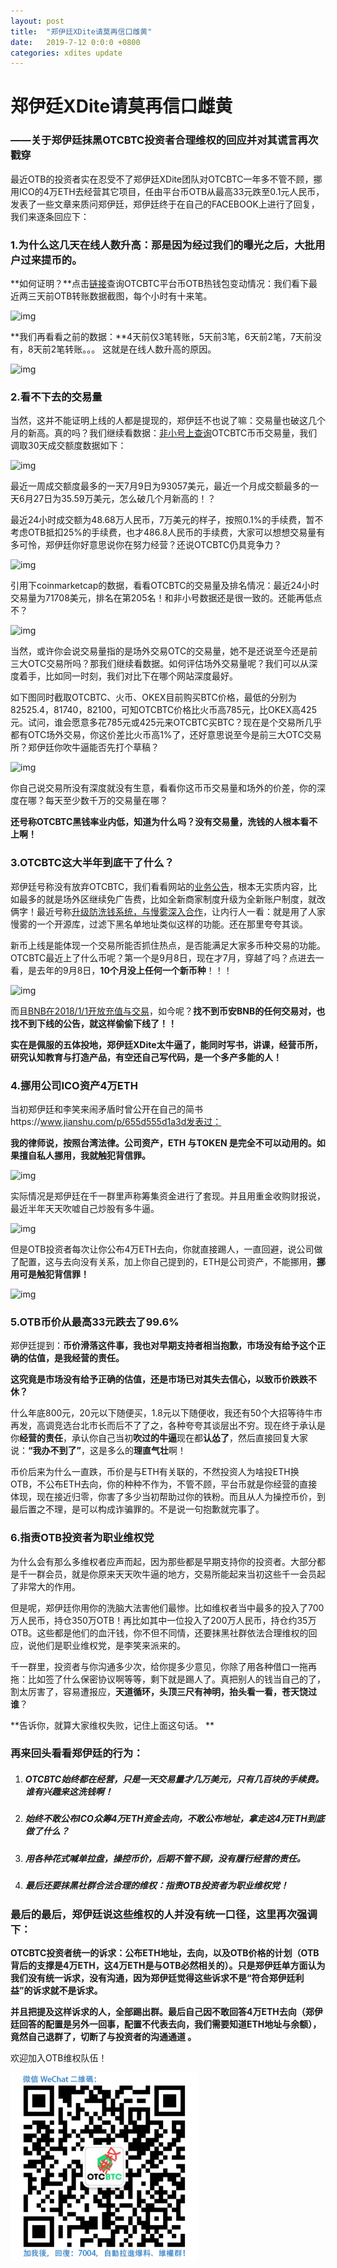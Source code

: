 ```yaml
---
layout: post
title:  "郑伊廷XDite请莫再信口雌黄"
date:   2019-7-12 0:0:0 +0800
categories: xdites update
---
```

# 郑伊廷XDite请莫再信口雌黄

### ——关于郑伊廷抹黑OTCBTC投资者合理维权的回应并对其谎言再次戳穿

最近OTB的投资者实在忍受不了郑伊廷XDite团队对OTCBTC一年多不管不顾，挪用ICO的4万ETH去经营其它项目，任由平台币OTB从最高33元跌至0.1元人民币，发表了一些文章来质问郑伊廷，郑伊廷终于在自己的FACEBOOK上进行了回复，我们来逐条回应下：

### 1.**为什么这几天在线人数升高：那是因为经过我们的曝光之后，大批用户过来提币的。**

**如何证明？**点击[链接](https://etherscan.io/token/0xa86a0da9d05d0771955df05b44ca120661af16de?a=0xaeec6f5aca72f3a005af1b3420ab8c8c7009bac8)查询OTCBTC平台币OTB热钱包变动情况：我们看下最近两三天前OTB转账数据截图，每个小时有十来笔。

![img](https://tva1.sinaimg.cn/large/006tNbRwgy1g9z1flhpksj30m80iwta2.jpg)

**我们再看看之前的数据：**4天前仅3笔转账，5天前3笔，6天前2笔，7天前没有，8天前2笔转账。。。 这就是在线人数升高的原因。

![img](https://tva1.sinaimg.cn/large/006tNbRwgy1g9z1fmplyxj30m80euq3z.jpg)



### 2.**看不下去的交易量**

当然，这并不能证明上线的人都是提现的，郑伊廷不也说了嘛：交易量也破这几个月的新高。真的吗？我们继续看数据：[非小号上查询](https://www.feixiaohao.com/exchange/otcbtc/)OTCBTC币币交易量，我们调取30天成交额度数据如下：

![img](https://tva1.sinaimg.cn/large/006tNbRwgy1g9z1fnmpcqj30m80etdgb.jpg)

最近一周成交额度最多的一天7月9日为93057美元，最近一个月成交额最多的一天6月27日为35.59万美元，怎么破几个月新高的！？

最近24小时成交额为48.68万人民币，7万美元的样子，按照0.1%的手续费，暂不考虑OTB抵扣25%的手续费，也才486.8人民币的手续费，大家可以想想交易量有多可怜，郑伊廷你好意思说你在努力经营？还说OTCBTC仍具竞争力？

![img](https://tva1.sinaimg.cn/large/006tNbRwgy1g9z1foj5kaj30m504bdfy.jpg)

引用下coinmarketcap的数据，看看OTCBTC的交易量及排名情况：最近24小时交易量为71708美元，排名在第205名！和非小号数据还是很一致的。还能再低点不？

![img](https://tva1.sinaimg.cn/large/006tNbRwgy1g9z1fy0rq5j30m80f8753.jpg)

当然，或许你会说交易量指的是场外交易OTC的交易量，她不是还说至今还是前三大OTC交易所吗？那我们继续看数据。如何评估场外交易量呢？我们可以从深度着手，比如同一时刻，我们对比下在哪个网站深度最好。

如下图同时截取OTCBTC、火币、OKEX目前购买BTC价格，最低的分别为82525.4，81740，82100，可知OTCBTC价格比火币高785元，比OKEX高425元。试问，谁会愿意多花785元或425元来OTCBTC买BTC？现在是个交易所几乎都有OTC场外交易，你这价差比火币高1%了，还好意思说至今是前三大OTC交易所？郑伊廷你吹牛逼能否先打个草稿？

![img](https://tva1.sinaimg.cn/large/006tNbRwgy1g9z1fzv2q3j30m808dgm5.jpg)

你自己说交易所没有深度就没有生意，看看你这币币交易量和场外的价差，你的深度在哪？每天至少数千万的交易量在哪？

**还号称OTCBTC黑钱率业内低，知道为什么吗？没有交易量，洗钱的人根本看不上啊！**



###  3.**OTCBTC这大半年到底干了什么？**

郑伊廷号称没有放弃OTCBTC，我们看看网站的[业务公告](https://otcbtc.zendesk.com/hc/zh-cn/sections/115000578491-业务公告)，根本无实质内容，比如最多的就是场外区继续免广告费，比如全新商家制度升级为全新账户制度，就改俩字！最近号称[升级防洗钱系统，与慢雾深入合作](https://otcbtc.zendesk.com/hc/zh-cn/articles/360029759532-OTCBTC-升级防洗钱系统-与慢雾深入合作)，让内行人一看：就是用了人家慢雾的一个开源库，过滤下黑名单地址类似这样的功能。还在那里夸夸其谈。

 新币上线是能体现一个交易所能否抓住热点，是否能满足大家多币种交易的功能。OTCBTC最近上了什么币呢？第一个是9月8日，现在才7月，穿越了吗？点进去一看，是去年的9月8日，**10个月没上任何一个新币种**！！！

![img](https://tva1.sinaimg.cn/large/006tNbRwgy1g9z1g1dlznj30m80ob3zl.jpg)

而且[BNB在2018/1/1开放充值与交易](https://otcbtc.zendesk.com/hc/zh-cn/search/click?data=BAh7CjoHaWRsKwi0vcLGGgA6CXR5cGVJIgxhcnRpY2xlBjoGRVQ6CHVybEkiAYpodHRwczovL290Y2J0Yy56ZW5kZXNrLmNvbS9oYy96aC1jbi9hcnRpY2xlcy8xMTUwMDM4MDEwMTItQklHLUJOQi0yMDE4LTEtMS0lRTUlQkMlODAlRTYlOTQlQkUlRTUlODUlODUlRTUlODAlQkMlRTQlQjglOEUlRTQlQkElQTQlRTYlOTglOTMGOwdUOg5zZWFyY2hfaWRJIik2ZGRmMzJmOC02YjkyLTRmYzgtYWY5My0wZjRlZDIzYTU5MzIGOwdGOglyYW5raQg%3D--570a9f7d16b19102c35e55f646be29808d843825)，如今呢？**找不到币安BNB的任何交易对，也找不到下线的公告，就这样偷偷下线了！！**

**实在是佩服的五体投地，郑伊廷XDite太牛逼了，能同时写书，讲课，经营币所，研究认知教育与打造产品，有空还自己写代码，是一个多产多能的人！**



### 4.**挪用公司ICO资产4万ETH**

当初郑伊廷和李笑来闹矛盾时曾公开在自己的简书https://www.jianshu.com/p/655d555d1a3d发表过：

**我的律师说，按照台湾法律。公司资产，ETH 与TOKEN 是完全不可以动用的。如果擅自私人挪用，我就触犯背信罪。**

![img](https://tva1.sinaimg.cn/large/006tNbRwgy1g9z1g2bhllj30m807daal.jpg)

实际情况是郑伊廷在千一群里声称筹集资金进行了套现。并且用重金收购财报说，最近半年天天吹嘘自己炒股有多牛逼。

![img](https://tva1.sinaimg.cn/large/006tNbRwgy1g9z1g35pykj30d50sggn8.jpg)

但是OTB投资者每次让你公布4万ETH去向，你就直接踢人，一直回避，说公司做了配置，这与去向没有关系，加上你自己提到的，ETH是公司资产，不能挪用，**挪用可是触犯背信罪！**

![img](https://tva1.sinaimg.cn/large/006tNbRwgy1g9z1g7tv64j30fg0sgwik.jpg)



### 5.**OTB币价从最高33元跌去了99.6%**

郑伊廷提到：**币价滑落这件事，我也对早期支持者相当抱歉，市场没有给予这个正确的估值，是我经营的责任。**

**这究竟是市场没有给予正确的估值，还是市场已对其失去信心，以致币价跌跌不休？**

什么年底800元，20元以下随便买，1.8元以下随便收，我还有50个大招等待牛市再发，高调竞选台北市长而后不了了之，各种夸夸其谈层出不穷。现在终于承认是你**经营的责任**，承认你自己当初**吹过的牛逼**现在都**认怂了**，然后直接回复大家说：**“我办不到了”**，这是多么的**理直气壮**啊！

币价后来为什么一直跌，币价是与ETH有关联的，不然投资人为啥投ETH换OTB，不公布ETH去向，你的种种不作为，不管不顾，平台币就是你经营的直接体现，现在接近归零，你害了多少当初帮助过你的铁粉。而且从人为操控币价，到最后置之不理，是可以构成诈骗罪的。不是说一句抱歉就完事了。



### 6.**指责OTB投资者为职业维权党**

为什么会有那么多维权者应声而起，因为那些都是早期支持你的投资者。大部分都是千一群会员，就是你原来天天吹牛逼的地方，交易所能起来当初这些千一会员起了非常大的作用。

但是呢，郑伊廷你用你的洗脑大法害他们最惨。比如维权者当中最多的投入了700万人民币，持仓350万OTB！再比如其中一位投入了200万人民币，持仓约35万OTB。这些都是他们的血汗钱，你不但不同情，还要抹黑社群依法合理维权的回应，说他们是职业维权党，是李笑来派来的。

千一群里，投资者与你沟通多少次，给你提多少意见，你除了用各种借口一拖再拖：比如签了什么保密协议啊等等，剩下就是踢人了。真把别人的钱当自己的了，割太厉害了，容易遭报应，**天道循环，头顶三尺有神明，抬头看一看，苍天饶过谁**？

**告诉你，就算大家维权失败，记住上面这句话。 **



### **再来回头看看郑伊廷的行为：**

1. ##### OTCBTC始终都在经营，只是一天交易量才几万美元，只有几百块的手续费。谁有兴趣来这洗钱啊！

2. ##### **始终不敢公布ICO众筹4万ETH资金去向，不敢公布地址，拿走这4万ETH到底做了什么？**

3. ##### 用各种花式喊单拉盘，操控币价，后期不管不顾，没有履行经营的责任。

4. ##### 最后还要抹黑社群合法合理的维权：指责OTB投资者为职业维权党！



### **最后的最后，郑伊廷说这些维权的人并没有统一口径，这里再次强调下**：

**OTCBTC投资者统一的诉求：公布ETH地址，去向，以及OTB价格的计划（OTB背后的支撑是4万ETH，这4万ETH是与OTB必然相关的）。只是郑伊廷单方面认为我们没有统一诉求，没有沟通，因为郑伊廷觉得这些诉求不是“符合郑伊廷利益”的诉求就不是诉求。**

**并且把提及这样诉求的人，全部踢出群。最后自己因不敢回答4万ETH去向（郑伊廷回答的配置是另外一回事，配置不代表去向，我们需要知道ETH地址与余额），竟然自己退群了，切断了与投资者的沟通通道 。**




欢迎加入OTB维权队伍！

![img](/upload/wechat.png)
